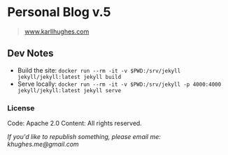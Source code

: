 # Personal Blog v.5

> www.karllhughes.com

## Dev Notes

- Build the site: `docker run --rm -it -v $PWD:/srv/jekyll jekyll/jekyll:latest jekyll build`
- Serve locally: `docker run --rm -it -v $PWD:/srv/jekyll -p 4000:4000 jekyll/jekyll:latest jekyll serve`

### License

Code: Apache 2.0
Content: All rights reserved. 

_If you'd like to republish something, please email me: khughes.me@gmail.com_


